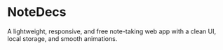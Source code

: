 # NoteDecs
A lightweight, responsive, and free note-taking web app with a clean UI, local storage, and smooth animations.
